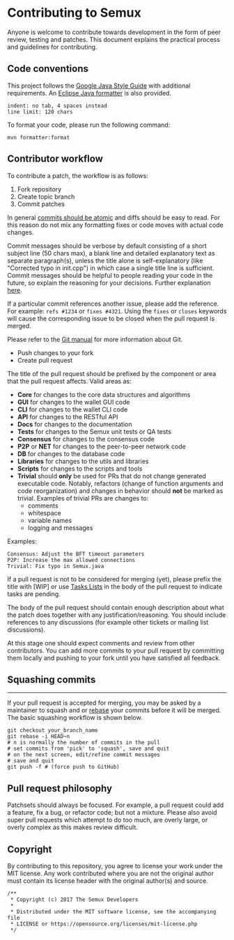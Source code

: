 # Contributing to Semux

Anyone is welcome to contribute towards development in the form of peer review, testing and patches. This document explains the practical process and guidelines for contributing.

## Code conventions

This project follows the [Google Java Style Guide](https://google.github.io/styleguide/javaguide.html) with additional requirements. An [Eclipse Java formatter](https://raw.githubusercontent.com/semuxproject/semux/master/misc/eclipse/formatter.xml) is also provided.
```
indent: no tab, 4 spaces instead
line limit: 120 chars
```

To format your code, please run the following command:
```
mvn formatter:format
```

## Contributor workflow

To contribute a patch, the workflow is as follows:

  1. Fork repository
  2. Create topic branch
  3. Commit patches

In general [commits should be atomic](https://en.wikipedia.org/wiki/Atomic_commit#Atomic_commit_convention) and diffs should be easy to read. For this reason do not mix any formatting fixes or code moves with actual code changes.

Commit messages should be verbose by default consisting of a short subject line (50 chars max), a blank line and detailed explanatory text as separate paragraph(s), unless the title alone is self-explanatory (like "Corrected typo in init.cpp") in which case a single title line is sufficient. Commit messages should be helpful to people reading your code in the future, so explain the reasoning for your decisions. Further explanation [here](http://chris.beams.io/posts/git-commit/).

If a particular commit references another issue, please add the reference. For example: `refs #1234` or `fixes #4321`. Using the `fixes` or `closes` keywords will cause the corresponding issue to be closed when the pull request is merged.

Please refer to the [Git manual](https://git-scm.com/doc) for more information about Git.

  - Push changes to your fork
  - Create pull request

The title of the pull request should be prefixed by the component or area that
the pull request affects. Valid areas as:

  - **Core** for changes to the core data structures and algorithms
  - **GUI** for changes to the wallet GUI code
  - **CLI** for changes to the wallet CLI code
  - **API** for changes to the RESTful API
  - **Docs** for changes to the documentation
  - **Tests** for changes to the Semux unit tests or QA tests
  - **Consensus** for changes to the consensus code
  - **P2P** or **NET** for changes to the peer-to-peer network code
  - **DB** for changes to the database code
  - **Libraries** for changes to the utils and libraries
  - **Scripts** for changes to the scripts and tools
  - **Trivial** should **only** be used for PRs that do not change generated executable code. Notably, refactors (change of function arguments and code reorganization) and changes in behavior should **not** be marked as trivial. Examples of trivial PRs are changes to:
    - comments
    - whitespace
    - variable names
    - logging and messages

Examples:
```
Consensus: Adjust the BFT timeout parameters
P2P: Increase the max allowed connections
Trivial: Fix typo in Semux.java
```

If a pull request is not to be considered for merging (yet), please prefix the title with [WIP] or use [Tasks Lists](https://help.github.com/articles/basic-writing-and-formatting-syntax/#task-lists) in the body of the pull request to indicate tasks are pending.

The body of the pull request should contain enough description about what the patch does together with any justification/reasoning. You should include references to any discussions (for example other tickets or mailing list discussions).

At this stage one should expect comments and review from other contributors. You can add more commits to your pull request by committing them locally and pushing to your fork until you have satisfied all feedback.


## Squashing commits
---------------------------
If your pull request is accepted for merging, you may be asked by a maintainer to squash and or [rebase](https://git-scm.com/docs/git-rebase) your commits before it will be merged. The basic squashing workflow is shown below.

```
git checkout your_branch_name
git rebase -i HEAD~n
# n is normally the number of commits in the pull
# set commits from 'pick' to 'squash', save and quit
# on the next screen, edit/refine commit messages
# save and quit
git push -f # (force push to GitHub)
```

## Pull request philosophy

Patchsets should always be focused. For example, a pull request could add a feature, fix a bug, or refactor code; but not a mixture. Please also avoid super pull requests which attempt to do too much, are overly large, or overly complex as this makes review difficult.


## Copyright

By contributing to this repository, you agree to license your work under the MIT license. Any work contributed where you are not the original author must contain its license header with the original author(s) and source.

```
/**
 * Copyright (c) 2017 The Semux Developers
 *
 * Distributed under the MIT software license, see the accompanying file
 * LICENSE or https://opensource.org/licenses/mit-license.php
 */
```
